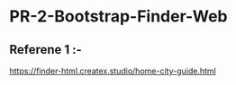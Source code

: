 # PR-2-Bootstrap-Finder-Web

## Referene 1 :-
https://finder-html.createx.studio/home-city-guide.html